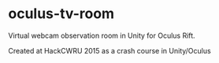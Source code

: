 # oculus-tv-room
Virtual webcam observation room in Unity for Oculus Rift. 

Created at HackCWRU 2015 as a crash course in Unity/Oculus
